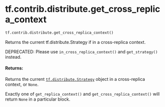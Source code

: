 <div itemscope itemtype="http://developers.google.com/ReferenceObject">
<meta itemprop="name" content="tf.contrib.distribute.get_cross_replica_context" />
<meta itemprop="path" content="Stable" />
</div>

# tf.contrib.distribute.get_cross_replica_context

``` python
tf.contrib.distribute.get_cross_replica_context()
```

Returns the current tf.distribute.Strategy if in a cross-replica context.

DEPRECATED: Please use `in_cross_replica_context()` and
`get_strategy()` instead.

#### Returns:

Returns the current <a href="../../../tf/distribute/Strategy.md"><code>tf.distribute.Strategy</code></a> object in a cross-replica
context, or `None`.

Exactly one of `get_replica_context()` and `get_cross_replica_context()`
will return `None` in a particular block.